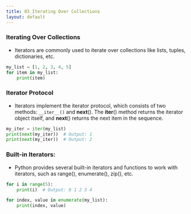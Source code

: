 ```yaml
---
title: 03_Iterating Over Collections
layout: default
---
```



### Iterating Over Collections

- Iterators are commonly used to iterate over collections like lists, tuples, dictionaries, etc.

```python
my_list = [1, 2, 3, 4, 5]
for item in my_list:
    print(item)
```

### Iterator Protocol

- Iterators implement the iterator protocol, which consists of two methods: `__iter__()` and __next__(). The __iter__() method returns the iterator object itself, and __next__() returns the next item in the sequence.

```python
my_iter = iter(my_list)
print(next(my_iter))  # Output: 1
print(next(my_iter))  # Output: 2
```

### Built-in Iterators: 

- Python provides several built-in iterators and functions to work with iterators, such as range(), enumerate(), zip(), etc.

```python
for i in range(5):
    print(i)  # Output: 0 1 2 3 4
```


```python
for index, value in enumerate(my_list):
    print(index, value)
```
